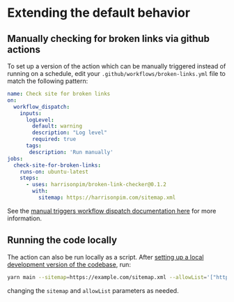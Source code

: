 # Extending the default behavior

## Manually checking for broken links via github actions

To set up a version of the action which can be manually triggered instead of running on a schedule, edit your `.github/workflows/broken-links.yml` file to match the following pattern:

```yaml
name: Check site for broken links
on:
  workflow_dispatch: 
    inputs: 
      logLevel: 
        default: warning
        description: "Log level"
        required: true
      tags: 
       description: 'Run manually'
jobs:
  check-site-for-broken-links:
    runs-on: ubuntu-latest
    steps:
      - uses: harrisonpim/broken-link-checker@0.1.2
        with:
          sitemap: https://harrisonpim.com/sitemap.xml
```

See the [manual triggers workflow dispatch documentation here](https://github.blog/changelog/2020-07-06-github-actions-manual-triggers-with-workflow_dispatch/) for more information.

## Running the code locally

The action can also be run locally as a script. After [setting up a local development version of the codebase](./developing.md), run:

```sh
yarn main --sitemap=https://example.com/sitemap.xml --allowList='["https://example.com/blog"]'
```

changing the `sitemap` and `allowList` parameters as needed.
